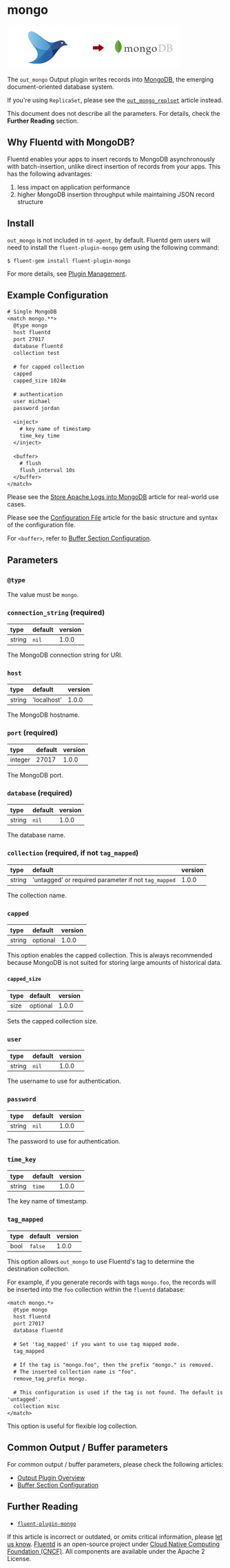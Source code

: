 # mongo

![](../.gitbook/assets/mongo%20%283%29.png)

The `out_mongo` Output plugin writes records into [MongoDB](http://mongodb.org/), the emerging document-oriented database system.

If you're using `ReplicaSet`, please see the [`out_mongo_replset`](mongo_replset.md) article instead.

This document does not describe all the parameters. For details, check the **Further Reading** section.

## Why Fluentd with MongoDB?

Fluentd enables your apps to insert records to MongoDB asynchronously with batch-insertion, unlike direct insertion of records from your apps. This has the following advantages:

1. less impact on application performance
2. higher MongoDB insertion throughput while maintaining JSON record structure

## Install

`out_mongo` is not included in `td-agent`, by default. Fluentd gem users will need to install the `fluent-plugin-mongo` gem using the following command:

```text
$ fluent-gem install fluent-plugin-mongo
```

For more details, see [Plugin Management](../deployment/plugin-management.md).

## Example Configuration

```text
# Single MongoDB
<match mongo.**>
  @type mongo
  host fluentd
  port 27017
  database fluentd
  collection test

  # for capped collection
  capped
  capped_size 1024m

  # authentication
  user michael
  password jordan

  <inject>
    # key name of timestamp
    time_key time
  </inject>

  <buffer>
    # flush
    flush_interval 10s
  </buffer>
</match>
```

Please see the [Store Apache Logs into MongoDB](../how-to-guides/apache-to-mongodb.md) article for real-world use cases.

Please see the [Configuration File](../configuration/config-file.md) article for the basic structure and syntax of the configuration file.

For `<buffer>`, refer to [Buffer Section Configuration](../configuration/buffer-section.md).

## Parameters

### `@type`

The value must be `mongo`.

### `connection_string` \(required\)

| type | default | version |
| :--- | :--- | :--- |
| string | `nil` | 1.0.0 |

The MongoDB connection string for URI.

### `host`

| type | default | version |
| :--- | :--- | :--- |
| string | 'localhost' | 1.0.0 |

The MongoDB hostname.

### `port` \(required\)

| type | default | version |
| :--- | :--- | :--- |
| integer | 27017 | 1.0.0 |

The MongoDB port.

### `database` \(required\)

| type | default | version |
| :--- | :--- | :--- |
| string | `nil` | 1.0.0 |

The database name.

### `collection` \(required, if not `tag_mapped`\)

| type | default | version |
| :--- | :--- | :--- |
| string | 'untagged' or required parameter if not `tag_mapped` | 1.0.0 |

The collection name.

### `capped`

| type | default | version |
| :--- | :--- | :--- |
| string | optional | 1.0.0 |

This option enables the capped collection. This is always recommended because MongoDB is not suited for storing large amounts of historical data.

#### `capped_size`

| type | default | version |
| :--- | :--- | :--- |
| size | optional | 1.0.0 |

Sets the capped collection size.

### `user`

| type | default | version |
| :--- | :--- | :--- |
| string | `nil` | 1.0.0 |

The username to use for authentication.

### `password`

| type | default | version |
| :--- | :--- | :--- |
| string | `nil` | 1.0.0 |

The password to use for authentication.

### `time_key`

| type | default | version |
| :--- | :--- | :--- |
| string | `time` | 1.0.0 |

The key name of timestamp.

### `tag_mapped`

| type | default | version |
| :--- | :--- | :--- |
| bool | `false` | 1.0.0 |

This option allows `out_mongo` to use Fluentd's tag to determine the destination collection.

For example, if you generate records with tags `mongo.foo`, the records will be inserted into the `foo` collection within the `fluentd` database:

```text
<match mongo.*>
  @type mongo
  host fluentd
  port 27017
  database fluentd

  # Set 'tag_mapped' if you want to use tag mapped mode.
  tag_mapped

  # If the tag is "mongo.foo", then the prefix "mongo." is removed.
  # The inserted collection name is "foo".
  remove_tag_prefix mongo.

  # This configuration is used if the tag is not found. The default is 'untagged'.
  collection misc
</match>
```

This option is useful for flexible log collection.

## Common Output / Buffer parameters

For common output / buffer parameters, please check the following articles:

* [Output Plugin Overview](./)
* [Buffer Section Configuration](../configuration/buffer-section.md)

## Further Reading

* [`fluent-plugin-mongo`](https://github.com/fluent/fluent-plugin-mongo)

If this article is incorrect or outdated, or omits critical information, please [let us know](https://github.com/fluent/fluentd-docs-gitbook/issues?state=open). [Fluentd](http://www.fluentd.org/) is an open-source project under [Cloud Native Computing Foundation \(CNCF\)](https://cncf.io/). All components are available under the Apache 2 License.

